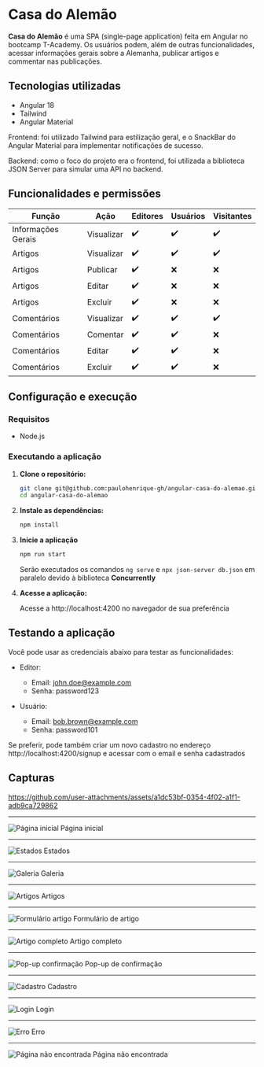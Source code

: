 # Casa do Alemão

**Casa do Alemão** é uma SPA (single-page application) feita em Angular no bootcamp T-Academy. Os usuários podem, além de outras funcionalidades, acessar informações gerais sobre a Alemanha, publicar artigos e commentar nas publicações.

## Tecnologias utilizadas
- Angular 18
- Tailwind
- Angular Material

Frontend: foi utilizado Tailwind para estilização geral, e o SnackBar do Angular Material para implementar notificações de sucesso.

Backend: como o foco do projeto era o frontend, foi utilizada a biblioteca JSON Server para simular uma API no backend.


## Funcionalidades e permissões

| Função       | Ação                | Editores | Usuários | Visitantes |
|--------------|---------------------|----------|----------|------------|
| Informações Gerais | Visualizar    | ✔️       | ✔️       | ✔️         |
| Artigos      | Visualizar          | ✔️       | ✔️       | ✔️         |
| Artigos      | Publicar            | ✔️       | ❌       | ❌         |
| Artigos      | Editar              | ✔️       | ❌       | ❌         |
| Artigos      | Excluir             | ✔️       | ❌       | ❌         |
| Comentários  | Visualizar          | ✔️       | ✔️       | ✔️         |
| Comentários  | Comentar            | ✔️       | ✔️       | ❌         |
| Comentários  | Editar              | ✔️       | ✔️       | ❌         |
| Comentários  | Excluir             | ✔️       | ✔️       | ❌         |


## Configuração e execução

### Requisitos

- Node.js

### Executando a aplicação

1. **Clone o repositório:**
    ```bash
    git clone git@github.com:paulohenrique-gh/angular-casa-do-alemao.git
    cd angular-casa-do-alemao
    ```

2. **Instale as dependências:**
    ```bash
    npm install
    ```

3. **Inicie a aplicação**
    ```bash
    npm run start
    ```
    Serão executados os comandos `ng serve` e `npx json-server db.json` em paralelo devido à biblioteca **Concurrently**

5. **Acesse a aplicação:**

    Acesse a http://localhost:4200 no navegador de sua preferência


## Testando a aplicação

Você pode usar as credenciais abaixo para testar as funcionalidades:

- Editor:
    - Email: john.doe@example.com
    - Senha: password123

- Usuário:
    - Email: bob.brown@example.com
    - Senha: password101

Se preferir, pode também criar um novo cadastro no endereço http://localhost:4200/signup e acessar com o email e senha cadastrados

## Capturas

https://github.com/user-attachments/assets/a1dc53bf-0354-4f02-a1f1-adb9ca729862

---

![Página inicial](https://github.com/user-attachments/assets/9aabd4f7-7a7f-4122-a0fe-dbf96914d5e8)
Página inicial

---

![Estados](https://github.com/user-attachments/assets/35af3933-f09c-407f-a32c-c9fda8f26802)
Estados

---

![Galeria](https://github.com/user-attachments/assets/e3972269-9adc-471b-b128-9831630342a2)
Galeria

---

![Artigos](https://github.com/user-attachments/assets/6019c3d7-ff44-4846-a134-f36bb28fee21)
Artigos

---

![Formulário artigo](https://github.com/user-attachments/assets/49a284ff-ea00-43bf-8313-ecea364e0903)
Formulário de artigo

---

![Artigo completo](https://github.com/user-attachments/assets/86fac966-2084-408f-aa1e-457ded93f8ac)
Artigo completo

---

![Pop-up confirmação](https://github.com/user-attachments/assets/88ab3344-d797-4d9c-8aff-071887c8f8f7)
Pop-up de confirmação

---

![Cadastro](https://github.com/user-attachments/assets/c8947a1c-4f07-4d6f-b6bd-35ee9a5b07c4)
Cadastro

---

![Login](https://github.com/user-attachments/assets/ce58e99f-a47d-4b0c-a96d-5217326900e1)
Login

---

![Erro](https://github.com/user-attachments/assets/015c4652-1b07-48bb-83c2-5d78c03c244a)
Erro

---

![Página não encontrada](https://github.com/user-attachments/assets/69bddf07-bc6c-4de9-870f-20508cda80fe)
Página não encontrada




